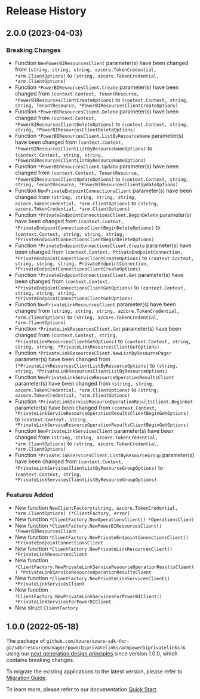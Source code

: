 # Release History

## 2.0.0 (2023-04-03)
### Breaking Changes

- Function `NewPowerBIResourcesClient` parameter(s) have been changed from `(string, string, string, azcore.TokenCredential, *arm.ClientOptions)` to `(string, azcore.TokenCredential, *arm.ClientOptions)`
- Function `*PowerBIResourcesClient.Create` parameter(s) have been changed from `(context.Context, TenantResource, *PowerBIResourcesClientCreateOptions)` to `(context.Context, string, string, TenantResource, *PowerBIResourcesClientCreateOptions)`
- Function `*PowerBIResourcesClient.Delete` parameter(s) have been changed from `(context.Context, *PowerBIResourcesClientDeleteOptions)` to `(context.Context, string, string, *PowerBIResourcesClientDeleteOptions)`
- Function `*PowerBIResourcesClient.ListByResourceName` parameter(s) have been changed from `(context.Context, *PowerBIResourcesClientListByResourceNameOptions)` to `(context.Context, string, string, *PowerBIResourcesClientListByResourceNameOptions)`
- Function `*PowerBIResourcesClient.Update` parameter(s) have been changed from `(context.Context, TenantResource, *PowerBIResourcesClientUpdateOptions)` to `(context.Context, string, string, TenantResource, *PowerBIResourcesClientUpdateOptions)`
- Function `NewPrivateEndpointConnectionsClient` parameter(s) have been changed from `(string, string, string, string, azcore.TokenCredential, *arm.ClientOptions)` to `(string, azcore.TokenCredential, *arm.ClientOptions)`
- Function `*PrivateEndpointConnectionsClient.BeginDelete` parameter(s) have been changed from `(context.Context, *PrivateEndpointConnectionsClientBeginDeleteOptions)` to `(context.Context, string, string, string, *PrivateEndpointConnectionsClientBeginDeleteOptions)`
- Function `*PrivateEndpointConnectionsClient.Create` parameter(s) have been changed from `(context.Context, PrivateEndpointConnection, *PrivateEndpointConnectionsClientCreateOptions)` to `(context.Context, string, string, string, PrivateEndpointConnection, *PrivateEndpointConnectionsClientCreateOptions)`
- Function `*PrivateEndpointConnectionsClient.Get` parameter(s) have been changed from `(context.Context, *PrivateEndpointConnectionsClientGetOptions)` to `(context.Context, string, string, string, *PrivateEndpointConnectionsClientGetOptions)`
- Function `NewPrivateLinkResourcesClient` parameter(s) have been changed from `(string, string, string, azcore.TokenCredential, *arm.ClientOptions)` to `(string, azcore.TokenCredential, *arm.ClientOptions)`
- Function `*PrivateLinkResourcesClient.Get` parameter(s) have been changed from `(context.Context, string, *PrivateLinkResourcesClientGetOptions)` to `(context.Context, string, string, string, *PrivateLinkResourcesClientGetOptions)`
- Function `*PrivateLinkResourcesClient.NewListByResourcePager` parameter(s) have been changed from `(*PrivateLinkResourcesClientListByResourceOptions)` to `(string, string, *PrivateLinkResourcesClientListByResourceOptions)`
- Function `NewPrivateLinkServiceResourceOperationResultsClient` parameter(s) have been changed from `(string, string, azcore.TokenCredential, *arm.ClientOptions)` to `(string, azcore.TokenCredential, *arm.ClientOptions)`
- Function `*PrivateLinkServiceResourceOperationResultsClient.BeginGet` parameter(s) have been changed from `(context.Context, *PrivateLinkServiceResourceOperationResultsClientBeginGetOptions)` to `(context.Context, string, *PrivateLinkServiceResourceOperationResultsClientBeginGetOptions)`
- Function `NewPrivateLinkServicesClient` parameter(s) have been changed from `(string, string, azcore.TokenCredential, *arm.ClientOptions)` to `(string, azcore.TokenCredential, *arm.ClientOptions)`
- Function `*PrivateLinkServicesClient.ListByResourceGroup` parameter(s) have been changed from `(context.Context, *PrivateLinkServicesClientListByResourceGroupOptions)` to `(context.Context, string, *PrivateLinkServicesClientListByResourceGroupOptions)`

### Features Added

- New function `NewClientFactory(string, azcore.TokenCredential, *arm.ClientOptions) (*ClientFactory, error)`
- New function `*ClientFactory.NewOperationsClient() *OperationsClient`
- New function `*ClientFactory.NewPowerBIResourcesClient() *PowerBIResourcesClient`
- New function `*ClientFactory.NewPrivateEndpointConnectionsClient() *PrivateEndpointConnectionsClient`
- New function `*ClientFactory.NewPrivateLinkResourcesClient() *PrivateLinkResourcesClient`
- New function `*ClientFactory.NewPrivateLinkServiceResourceOperationResultsClient() *PrivateLinkServiceResourceOperationResultsClient`
- New function `*ClientFactory.NewPrivateLinkServicesClient() *PrivateLinkServicesClient`
- New function `*ClientFactory.NewPrivateLinkServicesForPowerBIClient() *PrivateLinkServicesForPowerBIClient`
- New struct `ClientFactory`


## 1.0.0 (2022-05-18)

The package of `github.com/Azure/azure-sdk-for-go/sdk/resourcemanager/powerbiprivatelinks/armpowerbiprivatelinks` is using our [next generation design principles](https://azure.github.io/azure-sdk/general_introduction.html) since version 1.0.0, which contains breaking changes.

To migrate the existing applications to the latest version, please refer to [Migration Guide](https://aka.ms/azsdk/go/mgmt/migration).

To learn more, please refer to our documentation [Quick Start](https://aka.ms/azsdk/go/mgmt).